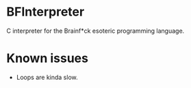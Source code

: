 # BFInterpreter
C interpreter for the Brainf*ck esoteric programming language.
# Known issues
- Loops are kinda slow.

